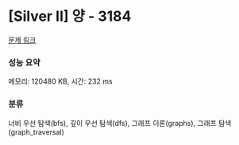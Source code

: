 # [Silver II] 양 - 3184 

[문제 링크](https://www.acmicpc.net/problem/3184) 

### 성능 요약

메모리: 120480 KB, 시간: 232 ms

### 분류

너비 우선 탐색(bfs), 깊이 우선 탐색(dfs), 그래프 이론(graphs), 그래프 탐색(graph_traversal)

